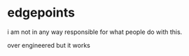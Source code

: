 # edgepoints

i am not in any way responsible for what people do with this.

over engineered but it works 
